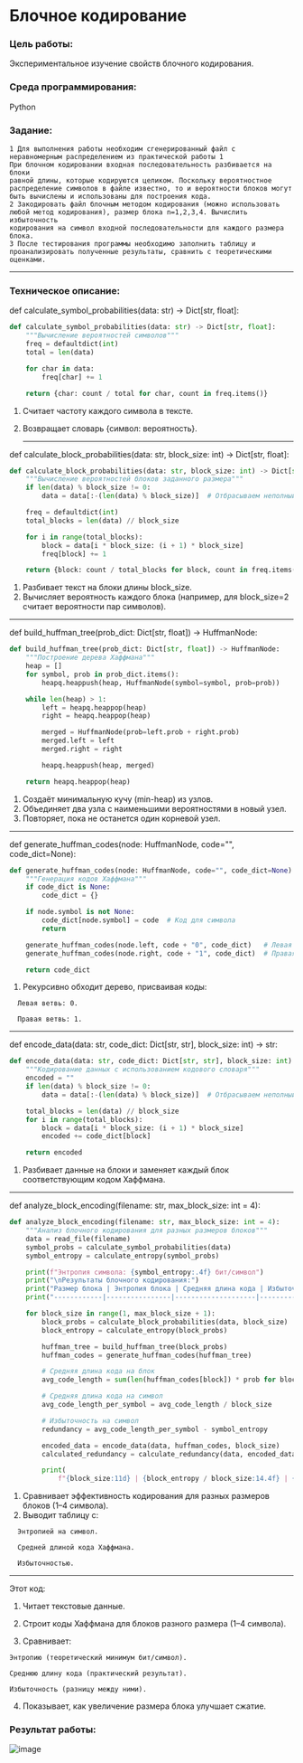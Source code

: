 <h1>Блочное кодирование</h1>

<h3>Цель работы: </h3> 
Экспериментальное изучение свойств блочного кодирования.

<h3>Среда программирования:</h3>
Python

<h3>Задание:</h3>

```
1 Для выполнения работы необходим сгенерированный файл с
неравномерным распределением из практической работы 1
При блочном кодировании входная последовательность разбивается на блоки
равной длины, которые кодируются целиком. Поскольку вероятностное
распределение символов в файле известно, то и вероятности блоков могут
быть вычислены и использованы для построения кода.
2 Закодировать файл блочным методом кодирования (можно использовать
любой метод кодирования), размер блока n=1,2,3,4. Вычислить избыточность
кодирования на символ входной последовательности для каждого размера
блока.
3 После тестирования программы необходимо заполнить таблицу и
проанализировать полученные результаты, сравнить с теоретическими
оценками.
```

---

<h3>Техническое описание: </h3>

def calculate_symbol_probabilities(data: str) -> Dict[str, float]:

```python
def calculate_symbol_probabilities(data: str) -> Dict[str, float]:
    """Вычисление вероятностей символов"""
    freq = defaultdict(int)
    total = len(data)

    for char in data:
        freq[char] += 1

    return {char: count / total for char, count in freq.items()}
```
1. Считает частоту каждого символа в тексте.
2. Возвращает словарь {символ: вероятность}.

   ---

def calculate_block_probabilities(data: str, block_size: int) -> Dict[str, float]:

```python
def calculate_block_probabilities(data: str, block_size: int) -> Dict[str, float]:
    """Вычисление вероятностей блоков заданного размера"""
    if len(data) % block_size != 0:
        data = data[:-(len(data) % block_size)]  # Отбрасываем неполный блок

    freq = defaultdict(int)
    total_blocks = len(data) // block_size

    for i in range(total_blocks):
        block = data[i * block_size: (i + 1) * block_size]
        freq[block] += 1

    return {block: count / total_blocks for block, count in freq.items()}
```
1. Разбивает текст на блоки длины block_size.
2. Вычисляет вероятность каждого блока (например, для block_size=2 считает вероятности пар символов).

---

def build_huffman_tree(prob_dict: Dict[str, float]) -> HuffmanNode:

```python
def build_huffman_tree(prob_dict: Dict[str, float]) -> HuffmanNode:
    """Построение дерева Хаффмана"""
    heap = []
    for symbol, prob in prob_dict.items():
        heapq.heappush(heap, HuffmanNode(symbol=symbol, prob=prob))

    while len(heap) > 1:
        left = heapq.heappop(heap)
        right = heapq.heappop(heap)

        merged = HuffmanNode(prob=left.prob + right.prob)
        merged.left = left
        merged.right = right

        heapq.heappush(heap, merged)

    return heapq.heappop(heap)
```
1. Создаёт минимальную кучу (min-heap) из узлов.
2. Объединяет два узла с наименьшими вероятностями в новый узел.
3. Повторяет, пока не останется один корневой узел.

---

def generate_huffman_codes(node: HuffmanNode, code="", code_dict=None):

```python
def generate_huffman_codes(node: HuffmanNode, code="", code_dict=None):
    """Генерация кодов Хаффмана"""
    if code_dict is None:
        code_dict = {}

    if node.symbol is not None:
        code_dict[node.symbol] = code  # Код для символа
        return

    generate_huffman_codes(node.left, code + "0", code_dict)   # Левая ветвь → 0
    generate_huffman_codes(node.right, code + "1", code_dict)  # Правая ветвь → 1

    return code_dict
```
1. Рекурсивно обходит дерево, присваивая коды:
```
  Левая ветвь: 0.

  Правая ветвь: 1.
```

---

def encode_data(data: str, code_dict: Dict[str, str], block_size: int) -> str: 

```python
def encode_data(data: str, code_dict: Dict[str, str], block_size: int) -> str:
    """Кодирование данных с использованием кодового словаря"""
    encoded = ""
    if len(data) % block_size != 0:
        data = data[:-(len(data) % block_size)]  # Отбрасываем неполный блок

    total_blocks = len(data) // block_size
    for i in range(total_blocks):
        block = data[i * block_size: (i + 1) * block_size]
        encoded += code_dict[block]

    return encoded
```
1. Разбивает данные на блоки и заменяет каждый блок соответствующим кодом Хаффмана.

---

def analyze_block_encoding(filename: str, max_block_size: int = 4):

```python 
def analyze_block_encoding(filename: str, max_block_size: int = 4):
    """Анализ блочного кодирования для разных размеров блоков"""
    data = read_file(filename)
    symbol_probs = calculate_symbol_probabilities(data)
    symbol_entropy = calculate_entropy(symbol_probs)

    print(f"Энтропия символа: {symbol_entropy:.4f} бит/символ")
    print("\nРезультаты блочного кодирования:")
    print("Размер блока | Энтропия блока | Средняя длина кода | Избыточность")
    print("------------|----------------|--------------------|-------------")

    for block_size in range(1, max_block_size + 1):
        block_probs = calculate_block_probabilities(data, block_size)
        block_entropy = calculate_entropy(block_probs)

        huffman_tree = build_huffman_tree(block_probs)
        huffman_codes = generate_huffman_codes(huffman_tree)

        # Средняя длина кода на блок
        avg_code_length = sum(len(huffman_codes[block]) * prob for block, prob in block_probs.items())

        # Средняя длина кода на символ
        avg_code_length_per_symbol = avg_code_length / block_size

        # Избыточность на символ
        redundancy = avg_code_length_per_symbol - symbol_entropy

        encoded_data = encode_data(data, huffman_codes, block_size)
        calculated_redundancy = calculate_redundancy(data, encoded_data, block_size)

        print(
            f"{block_size:11d} | {block_entropy / block_size:14.4f} | {avg_code_length_per_symbol:18.4f} | {redundancy:11.4f}")
```
1. Сравнивает эффективность кодирования для разных размеров блоков (1–4 символа).
2. Выводит таблицу с:
```
  Энтропией на символ.
  
  Средней длиной кода Хаффмана.
  
  Избыточностью.
```

---

Этот код:

1. Читает текстовые данные.

2. Строит коды Хаффмана для блоков разного размера (1–4 символа).

3. Сравнивает:
```
Энтропию (теоретический минимум бит/символ).

Среднюю длину кода (практический результат).

Избыточность (разницу между ними).
```
4. Показывает, как увеличение размера блока улучшает сжатие.

<h3>Результат работы: </h3>

![image](https://github.com/user-attachments/assets/98caa005-734f-47fb-9355-af8c5d04e902)

